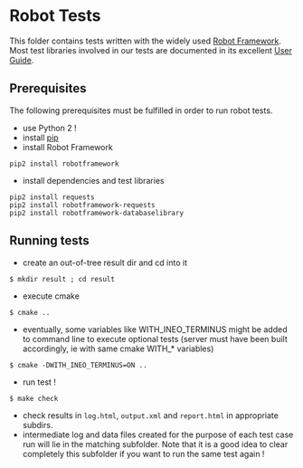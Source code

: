 # Robot Tests

This folder contains tests written with the widely used [Robot Framework](http://robotframework.org/).  
Most test libraries involved in our tests are documented in its excellent [User Guide](http://robotframework.org/robotframework/#user-guide).

## Prerequisites

The following prerequisites must be fulfilled in order to run robot tests.
* use Python 2 !
* install [pip](https://pip.pypa.io/en/latest/installing.html)
* install Robot Framework
```
pip2 install robotframework
```
* install dependencies and test libraries
```
pip2 install requests
pip2 install robotframework-requests
pip2 install robotframework-databaselibrary
```

## Running tests
* create an out-of-tree result dir and cd into it
```
$ mkdir result ; cd result
``` 
* execute cmake 
```
$ cmake ..
``` 
* eventually, some variables like WITH_INEO_TERMINUS might be added to command line to execute optional tests (server must have been built accordingly, ie with same cmake WITH_* variables)
```
$ cmake -DWITH_INEO_TERMINUS=ON ..
``` 
* run test !
```
$ make check
``` 
* check results in ``log.html``, ``output.xml`` and  ``report.html`` in appropriate subdirs.
* intermediate log and data files created for the purpose of each test case run will lie in the matching subfolder. Note that it is a good idea to clear completely this subfolder if you want to run the same test again !

